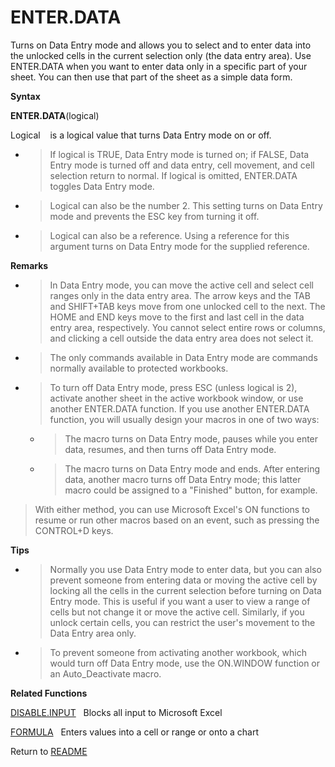 # ENTER.DATA

Turns on Data Entry mode and allows you to select and to enter data into
the unlocked cells in the current selection only (the data entry area).
Use ENTER.DATA when you want to enter data only in a specific part of
your sheet. You can then use that part of the sheet as a simple data
form.

**Syntax**

**ENTER.DATA**(logical)

Logical&nbsp;&nbsp;&nbsp;&nbsp;is a logical value that turns Data Entry
mode on or off.

  - > If logical is TRUE, Data Entry mode is turned on; if FALSE, Data
    > Entry mode is turned off and data entry, cell movement, and cell
    > selection return to normal. If logical is omitted, ENTER.DATA
    > toggles Data Entry mode.

  - > Logical can also be the number 2. This setting turns on Data Entry
    > mode and prevents the ESC key from turning it off.

  - > Logical can also be a reference. Using a reference for this
    > argument turns on Data Entry mode for the supplied reference.


**Remarks**

  - > In Data Entry mode, you can move the active cell and select cell
    > ranges only in the data entry area. The arrow keys and the TAB and
    > SHIFT+TAB keys move from one unlocked cell to the next. The HOME
    > and END keys move to the first and last cell in the data entry
    > area, respectively. You cannot select entire rows or columns, and
    > clicking a cell outside the data entry area does not select it.

  - > The only commands available in Data Entry mode are commands
    > normally available to protected workbooks.

  - > To turn off Data Entry mode, press ESC (unless logical is 2),
    > activate another sheet in the active workbook window, or use
    > another ENTER.DATA function. If you use another ENTER.DATA
    > function, you will usually design your macros in one of two ways:
    
      - > The macro turns on Data Entry mode, pauses while you enter
        > data, resumes, and then turns off Data Entry mode.
    
      - > The macro turns on Data Entry mode and ends. After entering
        > data, another macro turns off Data Entry mode; this latter
        > macro could be assigned to a "Finished" button, for example.

> With either method, you can use Microsoft Excel's ON functions to
> resume or run other macros based on an event, such as pressing the
> CONTROL+D keys.
> 

**Tips**

  - > Normally you use Data Entry mode to enter data, but you can also
    > prevent someone from entering data or moving the active cell by
    > locking all the cells in the current selection before turning on
    > Data Entry mode. This is useful if you want a user to view a range
    > of cells but not change it or move the active cell. Similarly, if
    > you unlock certain cells, you can restrict the user's movement to
    > the Data Entry area only.

  - > To prevent someone from activating another workbook, which would
    > turn off Data Entry mode, use the ON.WINDOW function or an
    > Auto\_Deactivate macro.

**Related Functions**

[DISABLE.INPUT](DISABLE.INPUT.md)&nbsp;&nbsp;&nbsp;Blocks all input to Microsoft Excel

[FORMULA](FORMULA.md)&nbsp;&nbsp;&nbsp;Enters values into a cell or range or onto a
chart



Return to [README](README.md#E)

